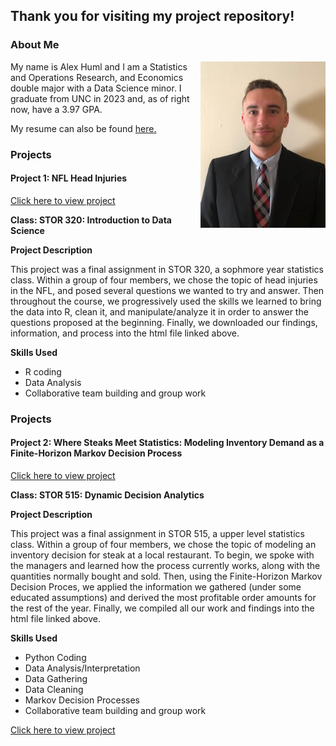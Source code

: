 ## Thank you for visiting my project repository!

### About Me

<img align="right" width="200" src="IMG_5118.jpg">

My name is Alex Huml and I am a Statistics and Operations Research, and Economics double major with a Data Science minor. I graduate from UNC in 2023 and, as of right now, have a 3.97 GPA.  

My resume can also be found 
<a href="resume_1-8-2023.pdf" title="ACHumlResume">here.</a>

### Projects

#### Project 1: NFL Head Injuries
<a href="Final_Report_Template.html" title="STOR320 Final Project">Click here to view project</a>

**Class: STOR 320: Introduction to Data Science**

**Project Description** 

This project was a final assignment in STOR 320, a sophmore year statistics class. Within a group of four members, we chose the topic of head injuries in the NFL, and posed several questions we wanted to try and answer. Then throughout the course, we progressively used the skills we learned to bring the data into R, clean it, and manipulate/analyze it in order to answer the questions proposed at the beginning. Finally, we downloaded our findings, information, and process into the html file linked above.

**Skills Used** 

- R coding
- Data Analysis
- Collaborative team building and group work

### Projects

#### Project 2: Where Steaks Meet Statistics: Modeling Inventory Demand as a Finite-Horizon Markov Decision Process
<a href="FInished Final Project.pdf" title="STOR320 Final Project">Click here to view project</a>

**Class: STOR 515: Dynamic Decision Analytics**

**Project Description** 

This project was a final assignment in STOR 515, a upper level statistics class. Within a group of four members, we chose the topic of modeling an inventory decision for steak at a local restaurant. To begin, we spoke with the managers and learned how the process currently works, along with the quantities normally bought and sold. Then, using the Finite-Horizon Markov Decision Proces, we applied the information we gathered (under some educated assumptions) and derived the most profitable order amounts for the rest of the year. Finally, we compiled all our work and findings into the html file linked above.

**Skills Used** 

- Python Coding
- Data Analysis/Interpretation
- Data Gathering
- Data Cleaning
- Markov Decision Processes
- Collaborative team building and group work

<a href="a09-nonograms-1.0-SNAPSHOT.jar" title="STOR320 Final Project">Click here to view project</a>
